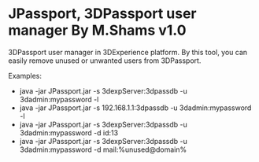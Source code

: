 # JPassport, 3DPassport user manager By M.Shams v1.0
3DPassport user manager in 3DExperience platform.
By this tool, you can easily remove unused or unwanted users from 3DPassport.

Examples:
-	java -jar JPassport.jar -s 3dexpServer:3dpassdb -u 3dadmin:mypassword -l
-	java -jar JPassport.jar -s 192.168.1.1:3dpassdb -u 3dadmin:mypassword -l
-	java -jar JPassport.jar -s 3dexpServer:3dpassdb -u 3dadmin:mypassword -d id:13
-	java -jar JPassport.jar -s 3dexpServer:3dpassdb -u 3dadmin:mypassword -d mail:%unused@domain%
